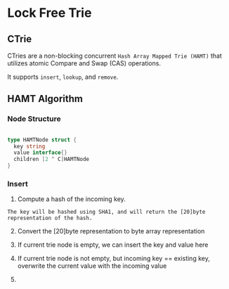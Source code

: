 # Lock Free Trie


## CTrie

CTries are a non-blocking concurrent `Hash Array Mapped Trie (HAMT)` that utilizes atomic Compare and Swap (CAS) operations.

It supports `insert`, `lookup`, and `remove`.


## HAMT Algorithm

### Node Structure 

```go

type HAMTNode struct {
  key string
  value interface{}
  children [2 ^ C]HAMTNode
}
```

### Insert

1. Compute a hash of the incoming key.

```
The key will be hashed using SHA1, and will return the [20]byte representation of the hash.
```

2. Convert the [20]byte representation to byte array representation 

3. If current trie node is empty, we can insert the key and value here

4. If current trie node is not empty, but incoming key == existing key, overwrite the current value with the incoming value

5. 